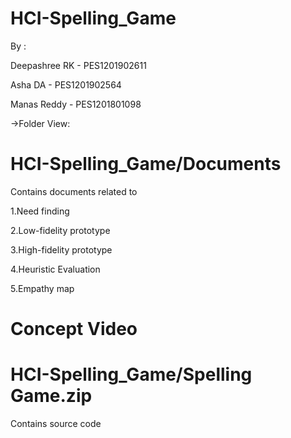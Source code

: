 # HCI-Spelling_Game
By :

  Deepashree RK - PES1201902611
  
  Asha DA - PES1201902564
 
 Manas Reddy - PES1201801098

->Folder View:
# HCI-Spelling_Game/Documents

Contains documents related to

1.Need finding

2.Low-fidelity prototype

3.High-fidelity prototype

4.Heuristic Evaluation

5.Empathy map

# Concept Video


# HCI-Spelling_Game/Spelling Game.zip

Contains source code

